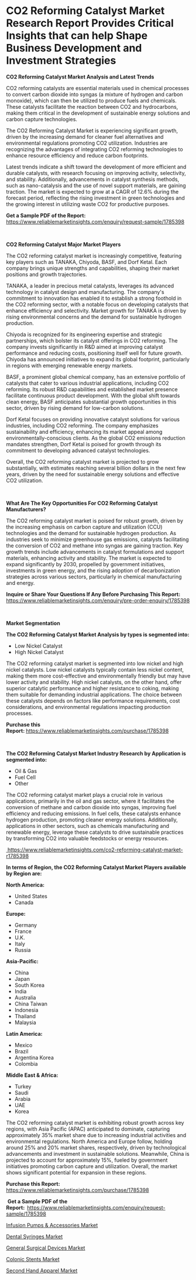 <p><h1>CO2 Reforming Catalyst Market Research Report Provides Critical Insights that can help Shape Business Development and Investment Strategies</h1></p><p><strong>CO2 Reforming Catalyst Market Analysis and Latest Trends</strong></p>
<p><p>CO2 reforming catalysts are essential materials used in chemical processes to convert carbon dioxide into syngas (a mixture of hydrogen and carbon monoxide), which can then be utilized to produce fuels and chemicals. These catalysts facilitate the reaction between CO2 and hydrocarbons, making them critical in the development of sustainable energy solutions and carbon capture technologies. </p><p>The CO2 Reforming Catalyst Market is experiencing significant growth, driven by the increasing demand for cleaner fuel alternatives and environmental regulations promoting CO2 utilization. Industries are recognizing the advantages of integrating CO2 reforming technologies to enhance resource efficiency and reduce carbon footprints. </p><p>Latest trends indicate a shift toward the development of more efficient and durable catalysts, with research focusing on improving activity, selectivity, and stability. Additionally, advancements in catalyst synthesis methods, such as nano-catalysis and the use of novel support materials, are gaining traction. The market is expected to grow at a CAGR of 12.6% during the forecast period, reflecting the rising investment in green technologies and the growing interest in utilizing waste CO2 for productive purposes.</p></p>
<p><strong>Get a Sample PDF of the Report:&nbsp;</strong> <a href="https://www.reliablemarketinsights.com/enquiry/request-sample/1785398?utm_campaign=1512&utm_medium=2&utm_source=Github&utm_content=ia&utm_term=18122024&utm_id=co2-reforming-catalyst">https://www.reliablemarketinsights.com/enquiry/request-sample/1785398</a></p>
<p>&nbsp;</p>
<p><strong>CO2 Reforming Catalyst Major Market Players</strong></p>
<p><p>The CO2 reforming catalyst market is increasingly competitive, featuring key players such as TANAKA, Chiyoda, BASF, and Dorf Ketal. Each company brings unique strengths and capabilities, shaping their market positions and growth trajectories.</p><p>TANAKA, a leader in precious metal catalysts, leverages its advanced technology in catalyst design and manufacturing. The company's commitment to innovation has enabled it to establish a strong foothold in the CO2 reforming sector, with a notable focus on developing catalysts that enhance efficiency and selectivity. Market growth for TANAKA is driven by rising environmental concerns and the demand for sustainable hydrogen production.</p><p>Chiyoda is recognized for its engineering expertise and strategic partnerships, which bolster its catalyst offerings in CO2 reforming. The company invests significantly in R&D aimed at improving catalyst performance and reducing costs, positioning itself well for future growth. Chiyoda has announced initiatives to expand its global footprint, particularly in regions with emerging renewable energy markets.</p><p>BASF, a prominent global chemical company, has an extensive portfolio of catalysts that cater to various industrial applications, including CO2 reforming. Its robust R&D capabilities and established market presence facilitate continuous product development. With the global shift towards clean energy, BASF anticipates substantial growth opportunities in this sector, driven by rising demand for low-carbon solutions.</p><p>Dorf Ketal focuses on providing innovative catalyst solutions for various industries, including CO2 reforming. The company emphasizes sustainability and efficiency, enhancing its market appeal among environmentally-conscious clients. As the global CO2 emissions reduction mandates strengthen, Dorf Ketal is poised for growth through its commitment to developing advanced catalyst technologies.</p><p>Overall, the CO2 reforming catalyst market is projected to grow substantially, with estimates reaching several billion dollars in the next few years, driven by the need for sustainable energy solutions and effective CO2 utilization.</p></p>
<p>&nbsp;</p>
<p><strong>What Are The Key Opportunities For CO2 Reforming Catalyst Manufacturers?</strong></p>
<p><p>The CO2 reforming catalyst market is poised for robust growth, driven by the increasing emphasis on carbon capture and utilization (CCU) technologies and the demand for sustainable hydrogen production. As industries seek to minimize greenhouse gas emissions, catalysts facilitating the conversion of CO2 and methane into syngas are gaining traction. Key growth trends include advancements in catalyst formulations and support materials, enhancing activity and stability. The market is expected to expand significantly by 2030, propelled by government initiatives, investments in green energy, and the rising adoption of decarbonization strategies across various sectors, particularly in chemical manufacturing and energy.</p></p>
<p><strong>Inquire or Share Your Questions If Any Before Purchasing This Report:</strong> <a href="https://www.reliablemarketinsights.com/enquiry/pre-order-enquiry/1785398?utm_campaign=1512&utm_medium=2&utm_source=Github&utm_content=ia&utm_term=18122024&utm_id=co2-reforming-catalyst">https://www.reliablemarketinsights.com/enquiry/pre-order-enquiry/1785398</a></p>
<p>&nbsp;</p>
<p><strong>Market Segmentation</strong></p>
<p><strong>The CO2 Reforming Catalyst Market Analysis by types is segmented into:</strong></p>
<p><ul><li>Low Nickel Catalyst</li><li>High Nickel Catalyst</li></ul></p>
<p><p>The CO2 reforming catalyst market is segmented into low nickel and high nickel catalysts. Low nickel catalysts typically contain less nickel content, making them more cost-effective and environmentally friendly but may have lower activity and stability. High nickel catalysts, on the other hand, offer superior catalytic performance and higher resistance to coking, making them suitable for demanding industrial applications. The choice between these catalysts depends on factors like performance requirements, cost considerations, and environmental regulations impacting production processes.</p></p>
<p><strong>Purchase this Report:&nbsp;</strong><a href="https://www.reliablemarketinsights.com/purchase/1785398?utm_campaign=1512&utm_medium=2&utm_source=Github&utm_content=ia&utm_term=18122024&utm_id=co2-reforming-catalyst">https://www.reliablemarketinsights.com/purchase/1785398</a></p>
<p>&nbsp;</p>
<p><strong>The CO2 Reforming Catalyst Market Industry Research by Application is segmented into:</strong></p>
<p><ul><li>Oil & Gas</li><li>Fuel Cell</li><li>Other</li></ul></p>
<p><p>The CO2 reforming catalyst market plays a crucial role in various applications, primarily in the oil and gas sector, where it facilitates the conversion of methane and carbon dioxide into syngas, improving fuel efficiency and reducing emissions. In fuel cells, these catalysts enhance hydrogen production, promoting cleaner energy solutions. Additionally, applications in other sectors, such as chemicals manufacturing and renewable energy, leverage these catalysts to drive sustainable practices by transforming CO2 into valuable feedstocks or energy resources.</p></p>
<p><a href="https://www.reliablemarketinsights.com/co2-reforming-catalyst-market-r1785398?utm_campaign=1512&utm_medium=2&utm_source=Github&utm_content=ia&utm_term=18122024&utm_id=co2-reforming-catalyst">&nbsp;https://www.reliablemarketinsights.com/co2-reforming-catalyst-market-r1785398</a></p>
<p><strong>In terms of Region, the CO2 Reforming Catalyst Market Players available by Region are:</strong></p>
<p>
    <p> <strong> North America: </strong>
        <ul>
            <li>United States</li>
            <li>Canada</li>
        </ul>
        </p> 
    <p> <strong> Europe: </strong>
        <ul>
            <li>Germany</li>
            <li>France</li>
            <li>U.K.</li>
            <li>Italy</li>
            <li>Russia</li>
        </ul>
        </p> 
    <p> <strong> Asia-Pacific: </strong>
        <ul>
            <li>China</li>
            <li>Japan</li>
            <li>South Korea</li>
            <li>India</li>
            <li>Australia</li>
            <li>China Taiwan</li>
            <li>Indonesia</li>
            <li>Thailand</li>
            <li>Malaysia</li>
        </ul>
        </p> 
    <p> <strong> Latin America: </strong>
        <ul>
            <li>Mexico</li>
            <li>Brazil</li>
            <li>Argentina Korea</li>
            <li>Colombia</li>
        </ul>
        </p> 
    <p> <strong> Middle East & Africa: </strong>
        <ul>
            <li>Turkey</li>
            <li>Saudi</li>
            <li>Arabia</li>
            <li>UAE</li>
            <li>Korea</li>
        </ul>
    </p>
    </p>
<p><p>The CO2 reforming catalyst market is exhibiting robust growth across key regions, with Asia Pacific (APAC) anticipated to dominate, capturing approximately 35% market share due to increasing industrial activities and environmental regulations. North America and Europe follow, holding around 25% and 20% market shares, respectively, driven by technological advancements and investment in sustainable solutions. Meanwhile, China is projected to account for approximately 15%, fueled by government initiatives promoting carbon capture and utilization. Overall, the market shows significant potential for expansion in these regions.</p></p>
<p><strong>Purchase this Report: </strong><a href="https://www.reliablemarketinsights.com/purchase/1785398?utm_campaign=1512&utm_medium=2&utm_source=Github&utm_content=ia&utm_term=18122024&utm_id=co2-reforming-catalyst">https://www.reliablemarketinsights.com/purchase/1785398</a></p>
<p>&nbsp;<strong>Get a Sample PDF of the Report:&nbsp;&nbsp;</strong><a href="https://www.reliablemarketinsights.com/enquiry/request-sample/1785398?utm_campaign=1512&utm_medium=2&utm_source=Github&utm_content=ia&utm_term=18122024&utm_id=co2-reforming-catalyst">https://www.reliablemarketinsights.com/enquiry/request-sample/1785398</a></p>
<p><strong></strong></p>
<p><p><a href="https://www.linkedin.com/pulse/industry-breakdown-infusion-pumps-accessories-market-size-wguwf?utm_campaign=1512&utm_medium=2&utm_source=Github&utm_content=ia&utm_term=18122024&utm_id=co2-reforming-catalyst">Infusion Pumps & Accessories Market</a></p><p><a href="https://www.linkedin.com/pulse/projected-growth-dental-syringes-market-2024-2031-53-cagr-0w9lf?utm_campaign=1512&utm_medium=2&utm_source=Github&utm_content=ia&utm_term=18122024&utm_id=co2-reforming-catalyst">Dental Syringes Market</a></p><p><a href="https://www.linkedin.com/pulse/general-surgical-devices-market-research-report-detail-laying-wlr7f?utm_campaign=1512&utm_medium=2&utm_source=Github&utm_content=ia&utm_term=18122024&utm_id=co2-reforming-catalyst">General Surgical Devices Market</a></p><p><a href="https://www.linkedin.com/pulse/detailed-examination-colonic-stents-market-size-share-revenue-80xjf?utm_campaign=1512&utm_medium=2&utm_source=Github&utm_content=ia&utm_term=18122024&utm_id=co2-reforming-catalyst">Colonic Stents Market</a></p><p><a href="https://www.linkedin.com/pulse/market-insights-second-hand-apparel-113-cagr-from-2024-2031-fuyrf?utm_campaign=1512&utm_medium=2&utm_source=Github&utm_content=ia&utm_term=18122024&utm_id=co2-reforming-catalyst">Second Hand Apparel Market</a></p></p>
